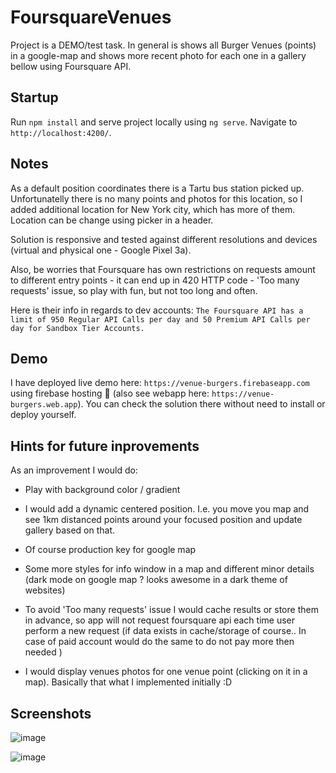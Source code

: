 # FoursquareVenues

Project is a DEMO/test task. In general is shows all Burger Venues (points) in a google-map and shows more recent photo for each one in a gallery bellow using Foursquare API. 


## Startup

Run `npm install` and serve project locally using `ng serve`. Navigate to `http://localhost:4200/`.

## Notes

As a default position coordinates there is a Tartu bus station picked up. Unfortunatelly there is no many points and photos for this location, so I added additional location for New York city, which has more of them. Location can be change using picker in a header.

Solution is responsive and tested against different resolutions and devices (virtual and physical one - Google Pixel 3a).

Also, be worries that Foursquare has own restrictions on requests amount to different entry points - it can end up in 420 HTTP code - 'Too many requests' issue, so play with fun, but not too long and often. 

Here is their info in regards to dev accounts: 
`The Foursquare API has a limit of 950 Regular API Calls per day and 50 Premium API Calls per day for Sandbox Tier Accounts.`

## Demo

I have deployed live demo here: `https://venue-burgers.firebaseapp.com` using firebase hosting 🚀 (also see webapp here: `https://venue-burgers.web.app`). 
You can check the solution there without need to install or deploy yourself. 

## Hints for future inprovements

As an improvement I would do: 

- Play with background color / gradient
- I would add a dynamic centered position. I.e. you move you map and see 1km distanced points around your focused position and update gallery based on that.
- Of course production key for google map 
- Some more styles for info window in a map and different minor details (dark mode on google map ? looks awesome in a dark theme of websites)
- To avoid 'Too many requests' issue I would cache results or store them in advance, so app will not request foursquare api each time user perform a new request (if data exists in cache/storage of course.. In case of paid account would do the same to do not pay more then needed )

- I would display venues photos for one venue point (clicking on it in a map). Basically that what I implemented initially :D

## Screenshots

![image](https://user-images.githubusercontent.com/52400862/117324816-d367f680-ae98-11eb-988f-39b93a314994.png)

![image](https://user-images.githubusercontent.com/52400862/117324902-ea0e4d80-ae98-11eb-8cdd-5a2843962be8.png)

